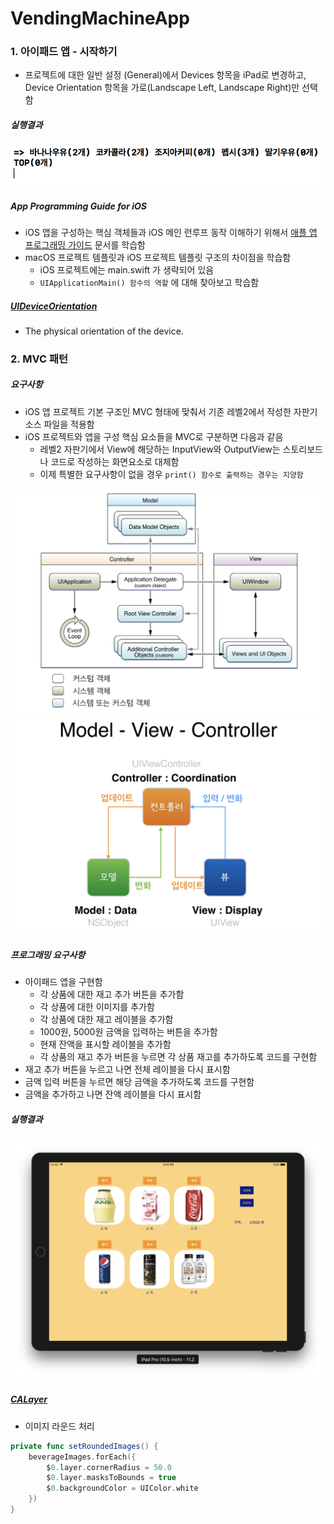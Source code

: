 # VendingMachineApp

### 1. 아이패드 앱 - 시작하기
* 프로젝트에 대한 일반 설정 (General)에서 Devices 항목을 iPad로 변경하고, Device Orientation 항목을 가로(Landscape Left, Landscape Right)만 선택함

##### 실행결과 

<img src="./images/vendingmachineapp-result-1.png"></img>

##### App Programming Guide for iOS
* iOS 앱을 구성하는 핵심 객체들과 iOS 메인 런루프 동작 이해하기 위해서 [애플 앱 프로그래밍 가이드](https://developer.apple.com/library/content/documentation/iPhone/Conceptual/iPhoneOSProgrammingGuide/Introduction/Introduction.html#//apple_ref/doc/uid/TP40007072) 문서를 학습함
* macOS 프로젝트 템플릿과 iOS 프로젝트 템플릿 구조의 차이점을 학습함
    * iOS 프로젝트에는 main.swift 가 생략되어 있음
    * `UIApplicationMain() 함수의 역할` 에 대해 찾아보고 학습함

##### [UIDeviceOrientation](https://developer.apple.com/documentation/uikit/uideviceorientation)
* The physical orientation of the device.

### 2. MVC 패턴

##### 요구사항
* iOS 앱 프로젝트 기본 구조인 MVC 형태에 맞춰서 기존 레벨2에서 작성한 자판기 소스 파일을 적용함
* iOS 프로젝트와 앱을 구성 핵심 요소들을 MVC로 구분하면 다음과 같음
    * 레벨2 자판기에서 View에 해당하는 InputView와 OutputView는 스토리보드나 코드로 작성하는 화면요소로 대체함
    * 이제 특별한 요구사항이 없을 경우 `print() 함수로 출력하는 경우는 지양함`

<img src="./images/vendingapp-app-MVC.png" src="45%"></img>
<img src="./images/vendingapp-MVC.png" src="45%"></img>

##### 프로그래밍 요구사항
* 아이패드 앱을 구현함
    * 각 상품에 대한 재고 추가 버튼을 추가함
    * 각 상품에 대한 이미지를 추가함
    * 각 상품에 대한 재고 레이블을 추가함
    * 1000원, 5000원 금액을 입력하는 버튼을 추가함
    * 현재 잔액을 표시할 레이블을 추가함
    * 각 상품의 재고 추가 버튼을 누르면 각 상품 재고를 추가하도록 코드를 구현함
* 재고 추가 버튼을 누르고 나면 전체 레이블을 다시 표시함
* 금액 입력 버튼을 누르면 해당 금액을 추가하도록 코드를 구현함
* 금액을 추가하고 나면 잔액 레이블을 다시 표시함

##### 실행결과

<img src="./images/vendingmachineapp-result-2.png"></img>

##### [CALayer](https://developer.apple.com/documentation/quartzcore/calayer)
* 이미지 라운드 처리

```swift
private func setRoundedImages() {
    beverageImages.forEach({
        $0.layer.cornerRadius = 50.0
        $0.layer.masksToBounds = true
        $0.backgroundColor = UIColor.white
    })
}
```
